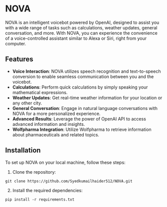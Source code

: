# NOVA

NOVA is an intelligent voicebot powered by OpenAI, designed to assist you with a wide range of tasks such as calculations, weather updates, general conversation, and more. With NOVA, you can experience the convenience of a voice-controlled assistant similar to Alexa or Siri, right from your computer.

## Features

- **Voice Interaction**: NOVA utilizes speech recognition and text-to-speech conversion to enable seamless communication between you and the voicebot.
- **Calculations**: Perform quick calculations by simply speaking your mathematical expressions.
- **Weather Updates**: Get real-time weather information for your location or any other city.
- **General Conversation**: Engage in natural language conversations with NOVA for a more personalized experience.
- **Advanced Results**: Leverage the power of OpenAI API to access advanced information and insights.
- **Wolfpharma Integration**: Utilize Wolfpharma to retrieve information about pharmaceuticals and related topics.

## Installation

To set up NOVA on your local machine, follow these steps:

1. Clone the repository:

```shell
git clone https://github.com/Syedkumailhaider512/NOVA.git
```

2. Install the required dependencies:

```shell
pip install -r requirements.txt
```
